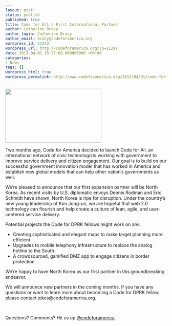 ```yaml
---
layout: post
status: publish
published: true
title: Code for All's First International Partner
author: Catherine Bracy
author_login: Catherine Bracy
author_email: bracy@codeforamerica.org
wordpress_id: 21242
wordpress_url: http://codeforamerica.org/?p=21242
date: 2013-04-01 15:37:09.000000000 +00:00
categories:
- News
tags: []
wordpress_html: true
wordpress_permalink: http://www.codeforamerica.org/2013/04/01/code-for-alls-first-international-partner/
---
```


<p dir="ltr"><a href="http://codeforamerica.org/wp-content/uploads/2013/04/North-Korea-maps.jpg"><img alt="" class="size-medium wp-image-21245 alignleft" height="168" src="http://codeforamerica.org/wp-content/uploads/2013/04/North-Korea-maps-300x168.jpg" title="North Korea maps" width="300"/></a></p>
<p dir="ltr">Two months ago, Code for America decided to launch Code for All, an international network of civic technologists working with government to improve service delivery and citizen engagement. Our goal is to build on our successful government innovation model that has worked in America and establish new global models that can help other nation’s governments as well.</p>
<p dir="ltr">We’re pleased to announce that our first expansion partner will be North Korea. As recent visits by U.S. diplomatic envoys Dennis Rodman and Eric Schmidt have shown, North Korea is ripe for disruption. Under the country’s new young leadership of Kim Jong-un, we are hopeful that web 2.0 technology can flourish and help create a culture of lean, agile, and user-centered service delivery.</p>
<p dir="ltr">Potential projects the Code for DPRK fellows might work on are:</p>
<ul>
<li>Creating sophisticated and elegant maps to make target planning more efficient</li>
<li>Upgrades to mobile telephony infrastructure to replace the analog hotline to the South.</li>
<li>A crowdsourced, gamified DMZ app to engage citizens in border protection</li>
</ul>
<p>We’re happy to have North Korea as our first partner in this groundbreaking endeavor.</p>
<p>We will announce new partners in the coming months. If you have any questions or want to learn more about becoming a Code for DPRK fellow, please contact jokes@codeforamerica.org.</p>
<p> </p>
<p>Questions? Comments? Hit us up <a href="http://twitter.com/codeforamerica" target="_blank">@codeforamerica</a>.</p>
